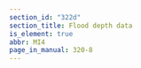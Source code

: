 ```yaml
---
section_id: "322d"
section_title: Flood depth data
is_element: true
abbr: MI4
page_in_manual: 320-8
---
```

